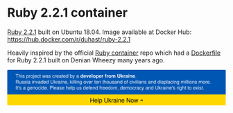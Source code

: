 # Ruby 2.2.1 container

[Ruby 2.2.1](https://www.ruby-lang.org/en/news/2015/03/03/ruby-2-2-1-released/) built on Ubuntu 18.04.
Image available at Docker Hub: https://hub.docker.com/r/duhast/ruby-2.2.1

Heavily inspired by the official [Ruby container](https://github.com/docker-library/ruby)
repo which had a [Dockerfile](https://github.com/docker-library/ruby/blob/90c4e3be58d565007c518d311d4bd05086a1638c/2.2/wheezy/Dockerfile)
for Ruby 2.2.1 built on Denian Wheezy many years ago.

[![Stand With Ukraine](https://raw.githubusercontent.com/vshymanskyy/StandWithUkraine/main/banner-direct-single.svg)](https://stand-with-ukraine.pp.ua)